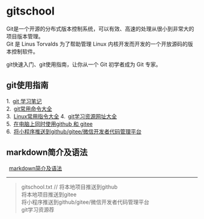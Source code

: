 # gitschool

Git是一个开源的分布式版本控制系统，可以有效、高速的处理从很小到非常大的项目版本管理。  
Git 是 Linus Torvalds 为了帮助管理 Linux 内核开发而开发的一个开放源码的版本控制软件。  

git快速入门、git使用指南，让你从一个 Git 初学者成为 Git 专家。  

## git使用指南  
1.&ensp;[git 学习笔记](https://github.com/aliplus/gitschool/blob/master/gitnotes.txt)  
2.&ensp;[git常用命令大全](https://github.com/aliplus/gitschool/blob/master/git-command.txt)  
3.&ensp;[Linux常用指令大全](https://github.com/aliplus/gitschool/blob/master/linux-command.txt) 
4.&ensp;[git学习资源网址大全](https://github.com/aliplus/gitschool/blob/master/git-url.txt)  
5.&ensp;[在电脑上同时使用github 和 gitee](https://github.com/aliplus/gitschool/blob/master/git-github_gitee.txt)  
6.&ensp;[将小程序推送到github/gitee/微信开发者代码管理平台](https://github.com/aliplus/gitschool/blob/master/git-miniProgram.txt)  

## markdown简介及语法  

&ensp;[markdown简介及语法](https://github.com/aliplus/gitschool/blob/master/markdown.txt)


***************************
> gitschool.txt     //
> 将本地项目推送到github  
将本地项目推送到gitee  
将小程序推送到github/gitee/微信开发者代码管理平台  
git学习资源荐  
